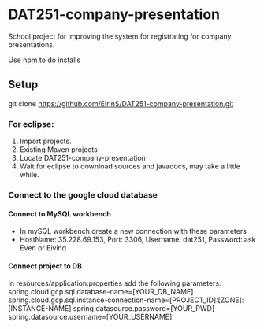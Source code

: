# DAT251-company-presentation
School project for improving the system for registrating for company presentations.

Use npm to do installs

## Setup
git clone https://github.com/EirinS/DAT251-company-presentation.git

### For eclipse:
1. Import projects.
2. Existing Maven projects
3. Locate DAT251-company-presentation
4. Wait for eclipse to download sources and javadocs, may take a little while.

### Connect to the google cloud database
#### Connect to MySQL workbench
  - In mySQL workbench create a new connection with these parameters
  - HostName: 35.228.69.153, Port: 3306, Username: dat251, Password: ask Even or Eivind
#### Connect project to DB
In resources/application.properties add the following parameters:
spring.cloud.gcp.sql.database-name=[YOUR_DB_NAME]
spring.cloud.gcp.sql.instance-connection-name=[PROJECT_ID]:[ZONE]:[INSTANCE-NAME]
spring.datasource.password=[YOUR_PWD]
spring.datasource.username=[YOUR_USERNAME]
